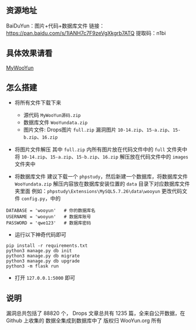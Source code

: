 ## 资源地址

BaiDuYun：图片+代码+数据库文件
 链接：https://pan.baidu.com/s/1IANH7c7F9zeVgXkgrb7ATQ 提取码：n1bi

## 具体效果请看

[MyWooYun]()

## 怎么搭建
* 将所有文件下载下来
    * 源代码 `MyWooYun源码.zip`
    * 数据库文件 `WooYundata.zip`
    * 图片文件: Drops图片 `full.zip`    漏洞图片 `10-14.zip`、`15-a.zip`、`15-b.zip`、`16.zip`

* 将图片文件解压
 其中 `full.zip` 内所有图片放在代码文件中的 `full` 文件夹中
 将 `10-14.zip`、`15-a.zip`、`15-b.zip`、`16.zip` 解压放在代码文件中的 `images` 文件夹中

* 将数据库文件 
建议下载一个 `phpstudy`，然后新建一个数据库，将数据库文件 `WooYundata.zip` 解压内容放在数据库安装位置的 `data` 目录下对应数据库文件夹里面
例如：`phpstudy\Extensions\MySQL5.7.26\data\wooyun`
更改代码文件 `config.py`，中的
```
DATABASE = 'wooyun'   # 你的数据库名
USERNAME = 'wooyun'   # 数据库账号
PASSWORD = 'qwe123'   # 数据库密码
```
* 运行以下神奇代码即可
```
pip install -r requirements.txt
python3 manage.py db init
python3 manage.py db migrate
python3 manage.py db upgrade
python3 -m flask run
```
* 打开 `127.0.0.1:5000` 即可



## 说明

漏洞总共包括了 88820 个， Drops 文章总共有 1235 篇，全来自公开数据，在 Github 上收集的
数据全集成到数据库中了
版权归 WooYun.org 所有
